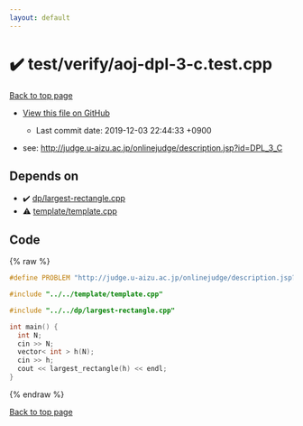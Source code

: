 ```yaml
---
layout: default
---
```


<!-- mathjax config similar to math.stackexchange -->
<script type="text/javascript" async
  src="https://cdnjs.cloudflare.com/ajax/libs/mathjax/2.7.5/MathJax.js?config=TeX-MML-AM_CHTML">
</script>
<script type="text/x-mathjax-config">
  MathJax.Hub.Config({
    TeX: { equationNumbers: { autoNumber: "AMS" }},
    tex2jax: {
      inlineMath: [ ['$','$'] ],
      processEscapes: true
    },
    "HTML-CSS": { matchFontHeight: false },
    displayAlign: "left",
    displayIndent: "2em"
  });
</script>

<script type="text/javascript" src="https://cdnjs.cloudflare.com/ajax/libs/jquery/3.4.1/jquery.min.js"></script>
<script src="https://cdn.jsdelivr.net/npm/jquery-balloon-js@1.1.2/jquery.balloon.min.js" integrity="sha256-ZEYs9VrgAeNuPvs15E39OsyOJaIkXEEt10fzxJ20+2I=" crossorigin="anonymous"></script>
<script type="text/javascript" src="../../../assets/js/copy-button.js"></script>
<link rel="stylesheet" href="../../../assets/css/copy-button.css" />


# :heavy_check_mark: test/verify/aoj-dpl-3-c.test.cpp

<a href="../../../index.html">Back to top page</a>

* <a href="{{ site.github.repository_url }}/blob/master/test/verify/aoj-dpl-3-c.test.cpp">View this file on GitHub</a>
    - Last commit date: 2019-12-03 22:44:33 +0900


* see: <a href="http://judge.u-aizu.ac.jp/onlinejudge/description.jsp?id=DPL_3_C">http://judge.u-aizu.ac.jp/onlinejudge/description.jsp?id=DPL_3_C</a>


## Depends on

* :heavy_check_mark: <a href="../../../library/dp/largest-rectangle.cpp.html">dp/largest-rectangle.cpp</a>
* :warning: <a href="../../../library/template/template.cpp.html">template/template.cpp</a>


## Code

<a id="unbundled"></a>
{% raw %}
```cpp
#define PROBLEM "http://judge.u-aizu.ac.jp/onlinejudge/description.jsp?id=DPL_3_C"

#include "../../template/template.cpp"

#include "../../dp/largest-rectangle.cpp"

int main() {
  int N;
  cin >> N;
  vector< int > h(N);
  cin >> h;
  cout << largest_rectangle(h) << endl;
}

```
{% endraw %}

<a href="../../../index.html">Back to top page</a>

